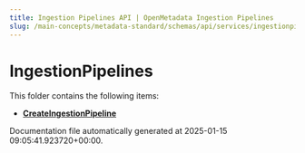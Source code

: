 ```yaml
---
title: Ingestion Pipelines API | OpenMetadata Ingestion Pipelines
slug: /main-concepts/metadata-standard/schemas/api/services/ingestionpipelines
---
```


# IngestionPipelines

This folder contains the following items:

- [**CreateIngestionPipeline**](/main-concepts/metadata-standard/schemas/api/services/ingestionpipelines/createingestionpipeline)


Documentation file automatically generated at 2025-01-15 09:05:41.923720+00:00.
